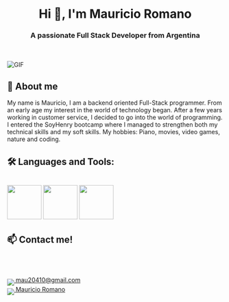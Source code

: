 <h1 align="center">Hi 👋, I'm Mauricio Romano</h1>
<h3 align="center">A passionate Full Stack Developer from Argentina</h3>


<br />
<br />

  <img align="center"  alt="GIF" src="https://i.pinimg.com/originals/e4/26/70/e426702edf874b181aced1e2fa5c6cde.gif" />


 ## **💬 About me** 
  
  My name is Mauricio, I am a backend oriented Full-Stack programmer. From an early age my interest in the world of technology began. After a few years working in customer service, I decided to go into the world of programming. I entered the SoyHenry bootcamp where I managed to strengthen both my technical skills and my soft skills. My hobbies: Piano, movies, video games, nature and coding.


## **🛠️ Languages and Tools:**  
<br />

<img height="80" src="https://skillicons.dev/icons?i=js,ts,html,css,bootstrap,react,redux" />
<img height="80" src="https://skillicons.dev/icons?i=express,nodejs,mongo,postgres,git,webpack,vite" />
<img height="80" src="https://skillicons.dev/icons?i=python,firebase,aws,git,heroku,vercel,vscode" />

## **📫 Contact me!**

<br />
<br />

<p dir="auto">
    <a href="https://mau20410@gmail.com" rel="nofollow">
      <img src="https://user-images.githubusercontent.com/76783198/182482940-c4a2a044-de93-4450-b354-9628cbb175c9.svg" style="max-width: 100%;" align="middle">
      mau20410@gmail.com
    </a>    
    <br>
    <a href="https://www.linkedin.com/in/mauricio-romano/" rel="nofollow">
      <img src="https://user-images.githubusercontent.com/76783198/182481396-19c89e94-f3ba-4e33-9df4-f5b7a094cf8f.svg" style="max-width: 100%;" align="middle">
      Mauricio Romano
    </a>
</p>
